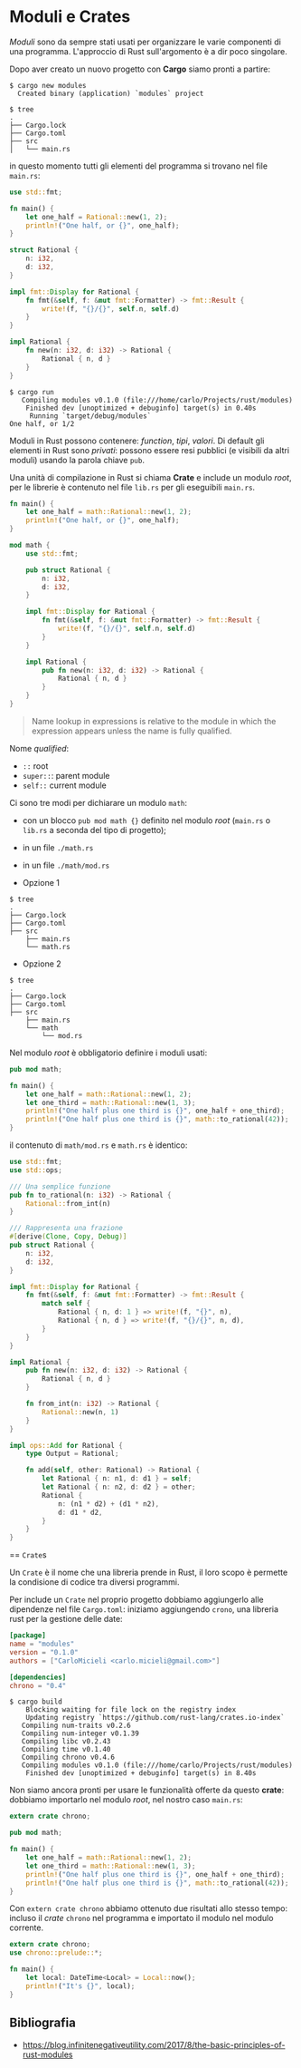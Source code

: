 # Moduli e Crates

_Moduli_ sono da sempre stati usati per organizzare le varie componenti di una programma. L'approccio di Rust sull'argomento è a dir poco singolare.

Dopo aver creato un nuovo progetto con **Cargo** siamo pronti a partire:

```
$ cargo new modules
  Created binary (application) `modules` project
```

```
$ tree
.
├── Cargo.lock
├── Cargo.toml
├── src
│   └── main.rs
```

in questo momento tutti gli elementi del programma si trovano nel file `main.rs`:

```rust
use std::fmt;

fn main() {
    let one_half = Rational::new(1, 2);
    println!("One half, or {}", one_half);
}

struct Rational {
    n: i32,
    d: i32,
}

impl fmt::Display for Rational {
    fn fmt(&self, f: &mut fmt::Formatter) -> fmt::Result {
        write!(f, "{}/{}", self.n, self.d)
    }
}

impl Rational {
    fn new(n: i32, d: i32) -> Rational {
        Rational { n, d }
    }
}
```

```
$ cargo run
   Compiling modules v0.1.0 (file:///home/carlo/Projects/rust/modules)                                 
    Finished dev [unoptimized + debuginfo] target(s) in 0.40s
     Running `target/debug/modules`
One half, or 1/2
```

Moduli in Rust possono contenere: _function_, _tipi_, _valori_. Di default gli elementi in Rust sono *privati*: possono essere resi pubblici (e visibili da altri moduli) usando la parola chiave `pub`.

Una unità di compilazione in Rust si chiama **Crate** e include un modulo _root_, per le librerie è contenuto nel file `lib.rs` per gli eseguibili `main.rs`.

```rust
fn main() {
    let one_half = math::Rational::new(1, 2);
    println!("One half, or {}", one_half);
}

mod math {
    use std::fmt;

    pub struct Rational {
        n: i32,
        d: i32,
    }

    impl fmt::Display for Rational {
        fn fmt(&self, f: &mut fmt::Formatter) -> fmt::Result {
            write!(f, "{}/{}", self.n, self.d)
        }
    }

    impl Rational {
        pub fn new(n: i32, d: i32) -> Rational {
            Rational { n, d }
        }
    }
}
```

> Name lookup in expressions is relative to the module in which the expression appears unless the name is fully qualified.


Nome _qualified_:

- `::` root
- `super::`: parent module
- `self::` current module


Ci sono tre modi per dichiarare un modulo `math`:
- con un blocco `pub mod math {}` definito nel modulo _root_ (`main.rs` o `lib.rs` a seconda del tipo di progetto);
- in un file `./math.rs`
- in un file `./math/mod.rs`


- Opzione 1

```
$ tree
.
├── Cargo.lock
├── Cargo.toml
├── src
    ├── main.rs
    └── math.rs
```

 - Opzione 2

```
$ tree
.
├── Cargo.lock
├── Cargo.toml
├── src
    ├── main.rs
    └── math
        └── mod.rs
```

Nel modulo _root_ è obbligatorio definire i moduli usati:

```rust
pub mod math;

fn main() {
    let one_half = math::Rational::new(1, 2);
    let one_third = math::Rational::new(1, 3);
    println!("One half plus one third is {}", one_half + one_third);
    println!("One half plus one third is {}", math::to_rational(42));
}
```

il contenuto di `math/mod.rs` e `math.rs` è identico:

```rust
use std::fmt;
use std::ops;

/// Una semplice funzione
pub fn to_rational(n: i32) -> Rational {
    Rational::from_int(n)
}

/// Rappresenta una frazione
#[derive(Clone, Copy, Debug)]
pub struct Rational {
    n: i32,
    d: i32,
}

impl fmt::Display for Rational {
    fn fmt(&self, f: &mut fmt::Formatter) -> fmt::Result {
        match self {
            Rational { n, d: 1 } => write!(f, "{}", n),
            Rational { n, d } => write!(f, "{}/{}", n, d),
        }
    }
}

impl Rational {
    pub fn new(n: i32, d: i32) -> Rational {
        Rational { n, d }
    }

    fn from_int(n: i32) -> Rational {
        Rational::new(n, 1)
    }
}

impl ops::Add for Rational {
    type Output = Rational;

    fn add(self, other: Rational) -> Rational {
        let Rational { n: n1, d: d1 } = self;
        let Rational { n: n2, d: d2 } = other;
        Rational {
            n: (n1 * d2) + (d1 * n2),
            d: d1 * d2,
        }
    }
}
```

== `Crate`s

Un `Crate` è il nome che una libreria prende in Rust, il loro scopo è permette la condisione di codice tra diversi programmi.

Per include un `Crate` nel proprio progetto dobbiamo aggiungerlo alle dipendenze nel file `Cargo.toml`: iniziamo aggiungendo `crono`, una libreria rust per la gestione delle date:

```toml
[package]
name = "modules"
version = "0.1.0"
authors = ["CarloMicieli <carlo.micieli@gmail.com>"]

[dependencies]
chrono = "0.4"
```

```
$ cargo build
    Blocking waiting for file lock on the registry index
    Updating registry `https://github.com/rust-lang/crates.io-index`
   Compiling num-traits v0.2.6                                                                         
   Compiling num-integer v0.1.39
   Compiling libc v0.2.43
   Compiling time v0.1.40
   Compiling chrono v0.4.6
   Compiling modules v0.1.0 (file:///home/carlo/Projects/rust/modules)
    Finished dev [unoptimized + debuginfo] target(s) in 8.40s
```

Non siamo ancora pronti per usare le funzionalità offerte da questo **crate**: dobbiamo importarlo nel modulo _root_, nel nostro caso `main.rs`:

```rust
extern crate chrono;

pub mod math;

fn main() {
    let one_half = math::Rational::new(1, 2);
    let one_third = math::Rational::new(1, 3);
    println!("One half plus one third is {}", one_half + one_third);
    println!("One half plus one third is {}", math::to_rational(42));
}
```

Con `extern crate chrono` abbiamo ottenuto due risultati allo stesso tempo: incluso il *crate* `chrono` nel programma e importato il modulo nel modulo corrente.

```rust
extern crate chrono;
use chrono::prelude::*;

fn main() {
    let local: DateTime<Local> = Local::now();
    println!("It's {}", local);
}
```






































## Bibliografia
- https://blog.infinitenegativeutility.com/2017/8/the-basic-principles-of-rust-modules
